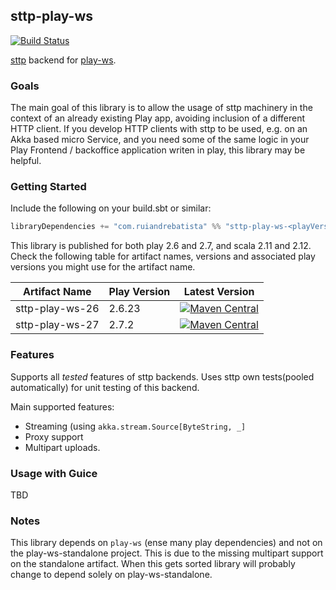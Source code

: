 ## sttp-play-ws ##

[![Build Status](https://travis-ci.org/ragb/sttp-play-ws.svg?branch=master)](https://travis-ci.org/ragb/sttp-play-ws)

[sttp][sttp] backend for [play-ws][playws].

### Goals ###

The main goal of this library is to allow the usage of sttp machinery in the context of an already existing Play app, avoiding inclusion of a different HTTP client.
If you develop HTTP clients with sttp to be used, e.g. on an Akka based micro Service, and you need some of the same logic in your Play Frontend / backoffice application writen in play, this library may be helpful.


### Getting Started ###
 
Include the following on your build.sbt or similar:
 
 
```scala
libraryDependencies += "com.ruiandrebatista" %% "sttp-play-ws-<playVersion>" % "<latest>"
```

This library is published for both play 2.6 and 2.7, and scala 2.11 and 2.12.
Check the following table for artifact names, versions and associated play versions you might use for the artifact name.

| Artifact Name   | Play Version | Latest Version                                                                                                                                                                                                     |
|-----------------|--------------|--------------------------------------------------------------------------------------------------------------------------------------------------------------------------------------------------------------------|
| sttp-play-ws-26 | 2.6.23       | [![Maven Central](https://maven-badges.herokuapp.com/maven-central/com.ruiandrebatista/sttp-play-ws-26_2.12/badge.svg)](https://maven-badges.herokuapp.com/maven-central/com.ruiandrebatista/sttp-play-ws-26_2.12) |
| sttp-play-ws-27 | 2.7.2        |                                                                                                                                                                                                                    [![Maven Central](https://maven-badges.herokuapp.com/maven-central/com.ruiandrebatista/sttp-play-ws-27_2.12/badge.svg)](https://maven-badges.herokuapp.com/maven-central/com.ruiandrebatista/sttp-play-ws-27_2.12)|

### Features ###

Supports all *tested* features of sttp backends. Uses sttp own tests(pooled automatically) for unit testing of this backend.

Main supported features:

* Streaming (using `akka.stream.Source[ByteString, _]`
* Proxy support
* Multipart uploads.



### Usage with Guice ###

TBD


### Notes ###

This library depends on `play-ws` (ense many play dependencies) and not on the play-ws-standalone project. This is due to the missing multipart support on the standalone artifact.
When this gets sorted library will probably change to depend solely on play-ws-standalone.






[sttp]: https://github.com/softwaremill/sttp
[playws]: https://github.com/playframework/play-ws

